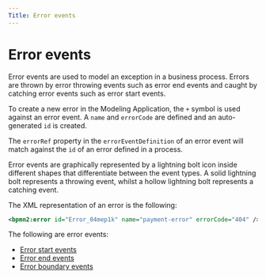 ```yaml
---
Title: Error events
---
```


# Error events
Error events are used to model an exception in a business process. Errors are thrown by error throwing events such as error end events and caught by catching error events such as error start events. 

To create a new error in the Modeling Application, the `+` symbol is used against an error event. A `name` and `errorCode` are defined and an auto-generated `id` is created.

The `errorRef` property in the `errorEventDefinition` of an error event will match against the `id` of an error defined in a process.  

Error events are graphically represented by a lightning bolt icon inside different shapes that differentiate between the event types. A solid lightning bolt represents a throwing event, whilst a hollow lightning bolt represents a catching event.

The XML representation of an error is the following:

```xml
<bpmn2:error id="Error_04mep1k" name="payment-error" errorCode="404" />
```

The following are error events: 

* [Error start events](../bpmn/start.md#error-start-events)
* [Error end events](../bpmn/end.md#error-end-events)
* [Error boundary events](../bpmn/boundary.md#error-boundary-events)